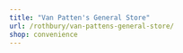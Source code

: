 ```yaml
---
title: "Van Patten's General Store"
url: /rothbury/van-pattens-general-store/
shop: convenience
---
```

